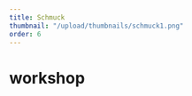 ```yaml
---
title: Schmuck
thumbnail: "/upload/thumbnails/schmuck1.png"
order: 6
---
```

# workshop


<img :src="$withBase('/upload/schmuck.jpg')" style="  margin-left: auto;
  margin-right: auto;max-width:1024px; display: block;">


<img :src="$withBase('/upload/schmuck1.png')" style="  margin-left: auto;
  margin-right: auto;max-width:1024px; display: block;">

<img :src="$withBase('/upload/schmuck2.png')" style="  margin-left: auto;
  margin-right: auto;max-width:1024px; display: block;">

  <img :src="$withBase('/upload/schmuck3.png')" style="  margin-left: auto;
  margin-right: auto;max-width:1024px; display: block;">


